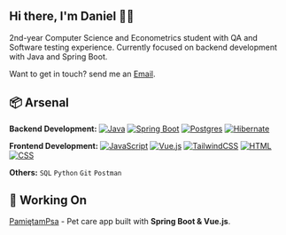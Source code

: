 
## Hi there, I'm Daniel 👋🏼

2nd-year Computer Science and Econometrics student with QA and Software testing experience. Currently focused on backend development with Java and Spring Boot.

Want to get in touch? send me an [Email](mailto:danieladeofficial@gmail.com). 

## 📦 Arsenal
**Backend Development:** 
[![Java](https://img.shields.io/badge/Java-%23ED8B00.svg?logo=openjdk&logoColor=white)](#)
[![Spring Boot](https://img.shields.io/badge/Spring%20Boot-6DB33F?logo=springboot&logoColor=fff)](#)
[![Postgres](https://img.shields.io/badge/Postgres-%23316192.svg?logo=postgresql&logoColor=white)](#)
[![Hibernate](https://img.shields.io/badge/Hibernate-59666C?logo=hibernate&logoColor=fff)](#)

**Frontend Development:**
[![JavaScript](https://img.shields.io/badge/JavaScript-F7DF1E?logo=javascript&logoColor=000)](#)
[![Vue.js](https://img.shields.io/badge/Vue.js-4FC08D?logo=vuedotjs&logoColor=fff)](#)
[![TailwindCSS](https://img.shields.io/badge/Tailwind%20CSS-%2338B2AC.svg?logo=tailwind-css&logoColor=white)](#)
[![HTML](https://img.shields.io/badge/HTML-%23E34F26.svg?logo=html5&logoColor=white)](#)
[![CSS](https://img.shields.io/badge/CSS-1572B6?logo=css3&logoColor=fff)](#)

**Others:** `SQL` `Python` `Git` `Postman` 

## 🤖 Working On
[PamiętamPsa](https://pamietampsa.netlify.app/) - Pet care app built with **Spring Boot & Vue.js**.



